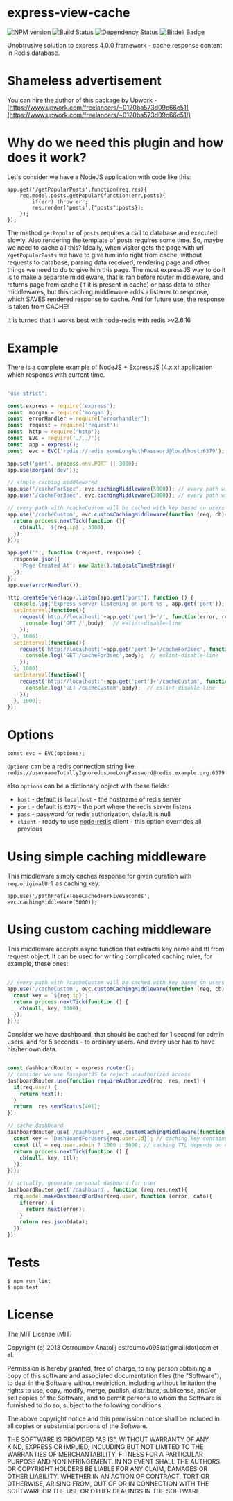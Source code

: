 express-view-cache
==================
[![NPM version](https://badge.fury.io/js/express-view-cache.svg)](http://badge.fury.io/js/express-view-cache)
[![Build Status](https://travis-ci.org/vodolaz095/express-view-cache.png)](https://travis-ci.org/vodolaz095/express-view-cache)
[![Dependency Status](https://gemnasium.com/vodolaz095/express-view-cache.svg)](https://gemnasium.com/vodolaz095/express-view-cache)
[![Bitdeli Badge](https://d2weczhvl823v0.cloudfront.net/vodolaz095/express-view-cache/trend.png)](https://bitdeli.com/free "Bitdeli Badge")

Unobtrusive solution to express 4.0.0 framework - cache response content in Redis database.

Shameless advertisement
==================
You can hire the author of this package by Upwork - [https://www.upwork.com/freelancers/~0120ba573d09c66c51](https://www.upwork.com/freelancers/~0120ba573d09c66c51/)


Why do we need this plugin and how does it work?
==================

Let's consider we have a NodeJS application with code like this:

    app.get('/getPopularPosts',function(req,res){
        req.model.posts.getPopular(function(err,posts){
            if(err) throw err;
            res.render('posts',{"posts":posts});
        });
    });

The method `getPopular` of `posts` requires a call to database and executed slowly. Also rendering the template of posts
requires some time. So, maybe we need to cache all this? Ideally, when visitor gets the page with url  `/getPopularPosts`
we have to give him info right from cache, without requests to database, parsing data received, rendering page and other things
we need to do to give him this page. The most expressJS way to do it is to make a separate middleware, that is ran before
router middleware, and returns page from cache (if it is present in cache) or pass data to other middlewares, but this caching
middleware adds a listener to response, which SAVES rendered response to cache. And for future use, the response is taken from CACHE!

It is turned that it works best with [node-redis](https://github.com/mranney/node_redis) with [redis](http://redis.io) >v2.6.16



Example
==================
There is a complete example of NodeJS + ExpressJS (4.x.x) application which responds with current time.

```javascript

'use strict';

const express = require('express');
const  morgan = require('morgan');
const  errorHandler = require('errorhandler');
const  request = require('request');
const  http = require('http');
const  EVC = require('./../');
const  app = express();
const  evc = EVC('redis://redis:someLongAuthPassword@localhost:6379');

app.set('port', process.env.PORT || 3000);
app.use(morgan('dev'));

// simple caching middlewared
app.use('/cacheFor5sec', evc.cachingMiddleware(5000)); // every path with prefix /cacheFor5sec is cached for 5 seconds
app.use('/cacheFor3sec', evc.cachingMiddleware(3000)); // every path with prefix /cacheFor3sec is cached for 3 seconds

// every path with /cacheCustom will be cached with key based on users IP  and ttl 3 seconds
app.use('/cacheCustom', evc.customCachingMiddleware(function (req, cb){
  return process.nextTick(function (){
    cb(null, `${req.ip}`, 3000);
  });
}));

app.get('*', function (request, response) {
  response.json({
    'Page Created At': new Date().toLocaleTimeString()
  });
});
app.use(errorHandler());

http.createServer(app).listen(app.get('port'), function () {
  console.log('Express server listening on port %s', app.get('port')); // eslint-disable-line
  setInterval(function(){
    request('http://localhost:'+app.get('port')+'/', function(error, response, body){
      console.log('GET /',body);  // eslint-disable-line
    });
  }, 1000);
  setInterval(function(){
    request('http://localhost:'+app.get('port')+'/cacheFor3sec', function(error, response, body){
      console.log('GET /cacheFor3sec',body);  // eslint-disable-line
    });
  }, 1000);
  setInterval(function(){
    request('http://localhost:'+app.get('port')+'/cacheCustom', function(error, response, body){
      console.log('GET /cacheCustom',body);  // eslint-disable-line
    });
  }, 1000);
});


```


Options
==================

    const evc = EVC(options);

`Options` can be a redis connection string like `redis://usernameTotallyIgnored:someLongPassword@redis.example.org:6379`

also `options` can be a dictionary object with these fields:

* `host` - default is `localhost` - the hostname of redis server
* `port` - default is `6379` - the port where the redis server listens
* `pass` - password for redis authorization, default is null
* `client` - ready to use [node-redis](https://www.npmjs.com/package/redis) client - this option overrides all previous

Using simple caching middleware
=======================

This middleware simply caches response for given duration with `req.originalUrl` as caching key:

    app.use('/pathPrefixToBeCachedForFiveSeconds', evc.cachingMiddleware(5000));


Using custom caching middleware
=======================

This middleware accepts async function that extracts key name and ttl from request object.
It can be used for writing complicated caching rules, for example, these ones:


```javascript

// every path with /cacheCustom will be cached with key based on users IP  and ttl 3 seconds
app.use('/cacheCustom', evc.customCachingMiddleware(function (req, cb) {
  const key = `${req.ip}`;
  return process.nextTick(function () {
    cb(null, key, 3000);
  });
}));
```

Consider we have dashboard, that should be cached for 1 second for admin users, and for 5 seconds - to ordinary users.
And every user has to have his/her own data.

```javascript

const dashboardRouter = express.router();
// consider we use PassportJS to reject unauthorized access
dashboardRouter.use(function requireAuthorized(req, res, next) {
  if(req.user) {
    return next();
  }
  return  res.sendStatus(401);
});

// cache dashboard 
dashboardRouter.use('/dashboard', evc.customCachingMiddleware(function (req, cb) {
  const key = `DashBoardForUser${req.user.id}`; // caching key contains useds ID
  const ttl = req.user.admin ? 1000 : 5000; // caching TTL depends on users permissions
  return process.nextTick(function () {
    cb(null, key, ttl);
  });
}));

// actually, generate personal dasboard for user
dashboardRouter.get('/dashboard', function (req,res,next){
  req.model.makeDashboardForUser(req.user, function (error, data){
    if(error) {
      return next(error);
    }
    return res.json(data);
  });
});


```




Tests
==================

    $ npm run lint
    $ npm test

License
====================
The MIT License (MIT)

Copyright (c) 2013 Ostroumov Anatolij ostroumov095(at)gmail(dot)com et al.

Permission is hereby granted, free of charge, to any person obtaining a copy of
this software and associated documentation files (the "Software"), to deal in
the Software without restriction, including without limitation the rights to
use, copy, modify, merge, publish, distribute, sublicense, and/or sell copies of
the Software, and to permit persons to whom the Software is furnished to do so,
subject to the following conditions:

The above copyright notice and this permission notice shall be included in all
copies or substantial portions of the Software.

THE SOFTWARE IS PROVIDED "AS IS", WITHOUT WARRANTY OF ANY KIND, EXPRESS OR
IMPLIED, INCLUDING BUT NOT LIMITED TO THE WARRANTIES OF MERCHANTABILITY, FITNESS
FOR A PARTICULAR PURPOSE AND NONINFRINGEMENT. IN NO EVENT SHALL THE AUTHORS OR
COPYRIGHT HOLDERS BE LIABLE FOR ANY CLAIM, DAMAGES OR OTHER LIABILITY, WHETHER
IN AN ACTION OF CONTRACT, TORT OR OTHERWISE, ARISING FROM, OUT OF OR IN
CONNECTION WITH THE SOFTWARE OR THE USE OR OTHER DEALINGS IN THE SOFTWARE.


